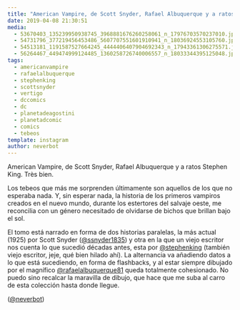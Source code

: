 ```yaml
---
title: "American Vampire, de Scott Snyder, Rafael Albuquerque y a ratos Stephen King. Très bien"
date: 2019-04-08 21:30:51
media: 
  - 53670403_135239950938745_3968881676260258061_n_17976703570237010.jpg
  - 54731796_377219456453486_5607707551601910941_n_18036924553105760.jpg
  - 54513181_1191587527664245_4444406407904692343_n_17943361306275571.jpg
  - 56264467_449474999124485_1360258726740006557_n_18033344395125048.jpg
tags: 
  - americanvampire
  - rafaelalbuquerque
  - stephenking
  - scottsnyder
  - vertigo
  - dccomics
  - dc
  - planetadeagostini
  - planetadcomic
  - comics
  - tebeos
template: instagram
author: neverbot
---
```


American Vampire, de Scott Snyder, Rafael Albuquerque y a ratos Stephen King. Très bien.

Los tebeos que más me sorprenden últimamente son aquellos de los que no esperaba nada. Y, sin esperar nada, la historia de los primeros vampiros creados en el nuevo mundo, durante los estertores del salvaje oeste, me reconcilia con un género necesitado de olvidarse de bichos que brillan bajo el sol.

El tomo está narrado en forma de dos historias paralelas, la más actual (1925) por Scott Snyder ([@ssnyder1835](https://instagram.com/ssnyder1835)) y otra en la que un viejo escritor nos cuenta lo que sucedió décadas antes, esta por [@stephenking](https://instagram.com/stephenking) (también viejo escritor, jeje, qué bien hilado ahí). La alternancia va añadiendo datos a lo que está sucediendo, en forma de flashbacks, y al estar siempre dibujado por el magnífico [@rafaelalbuquerque81](https://instagram.com/rafaelalbuquerque81) queda totalmente cohesionado. No puedo sino recalcar la maravilla de dibujo, que hace que me suba al carro de esta colección hasta donde llegue.

([@neverbot](https://instagram.com/neverbot))
